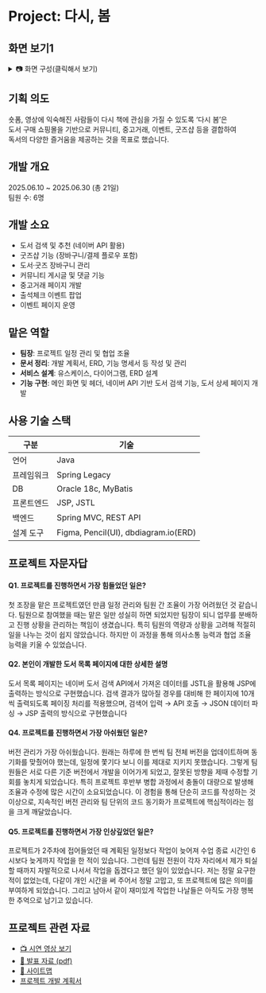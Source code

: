 # Project: 다시, 봄
## 화면 보기1
<details>
<summary>📷 화면 구성(클릭해서 보기) </summary>


|구분| 화면 | 미리보기 |
|----------|----------|----------|
|공통| 메인화면 | <img width="683" height="356" alt="image" src="https://github.com/user-attachments/assets/a790981f-18a9-4bde-8c4f-5d3119fd92e4" /> |
|공통| 굿즈 페이지 | <img width="502" height="307" alt="image" src="https://github.com/user-attachments/assets/d26cfbdc-9ebd-458e-8c38-23ac772a4ab6" /> |
|공통| 굿즈 상세 페이지 & 더보기| <img width="965" height="582" alt="image" src="https://github.com/user-attachments/assets/ad5149a7-d93f-42d3-b0f9-91603c72c3ec" /> <img width="460" height="301" alt="image" src="https://github.com/user-attachments/assets/f772022c-9836-45dc-8437-000d10d389a6" /> |
|공통| 이벤트 페이지| <img width="840" height="370" alt="image" src="https://github.com/user-attachments/assets/4a730271-2ead-4cd0-8f02-151e0248a978" /> |
|공통| 도서 상세 페이지 | <img width="846" height="447" alt="image" src="https://github.com/user-attachments/assets/e04d2302-553b-4f75-a09a-f380fa664ecf" /> |
|유저| 리뷰 작성 | <img width="600" alt="image" src="https://github.com/user-attachments/assets/9b6761ca-4055-459e-9714-b65b12ce66c3" /> |
|유저| 댓글 | <img width="600" alt="image" src="https://github.com/user-attachments/assets/49842821-4481-43cb-a518-abe28f9eed28" /> |
|유저| 출석이벤트 | <img width="600" alt="image" src="https://github.com/user-attachments/assets/63f58b3e-f7a1-4cdd-a3fb-4985aa6ddec3" /> <img width="600" alt="image" src="https://github.com/user-attachments/assets/cc53c9d1-fbb7-482c-88bf-9f9f0baf0a79" /> | 
|유저| 장바구니 | <img width="600" alt="image" src="https://github.com/user-attachments/assets/685a4a07-216d-4da5-b65e-2546fc35541e" /> | 
|유저| 결제하기 | <img width="600" alt="image" src="https://github.com/user-attachments/assets/1d07e2b4-d860-47c3-b1c5-c9317d2eb393" /> | 
|유저| 중고도서 | <img width="656" height="308" alt="image" src="https://github.com/user-attachments/assets/4e652168-c6f1-4911-b03d-5b393c5809c8" /> | 
|공통| 게시판 | <img width="593" height="325" alt="image" src="https://github.com/user-attachments/assets/edc6b5df-b396-4091-9a68-dae28e5fc791" /> | 
|유저| 마이페이지 | <img width="642" height="353" alt="image" src="https://github.com/user-attachments/assets/f26a0075-7867-4b73-b258-ff6d15f29ada" /> | 
|유저| 구매내역 & 환불 | <img width="645" height="355" alt="image" src="https://github.com/user-attachments/assets/9cc9d062-509e-41d8-a0e4-ab246933de30" /> | 
|관리자| 유저관리 & 쿠폰지급 | <img width="679" height="320" alt="image" src="https://github.com/user-attachments/assets/472da0e1-f137-4b49-9b28-6193d3cd6e78" /> |
|관리자| 구매내역 & 환불처리| <img width="482" height="292" alt="image" src="https://github.com/user-attachments/assets/80164d28-c29c-48f0-824e-65e16ef88b93" /> <img width="557" height="251" alt="image" src="https://github.com/user-attachments/assets/d6cc2d05-8ad6-44a9-9916-c0a821615ba0" /> |

</details>

## 기획 의도
숏폼, 영상에 익숙해진 사람들이 다시 책에 관심을 가질 수 있도록 ‘다시 봄’은   
도서 구매 쇼핑몰을 기반으로 커뮤니티, 중고거래, 이벤트, 굿즈샵 등을 결합하여  
독서의 다양한 즐거움을 제공하는 것을 목표로 했습니다.  

## 개발 개요
﻿2025.06.10 ~ 2025.06.30 (총 21일)  
팀원 수: 6명

## 개발 소요
- 도서 검색 및 추천 (네이버 API 활용)  
- 굿즈샵 기능 (장바구니/결제 플로우 포함)  
- 도서·굿즈 장바구니 관리  
- 커뮤니티 게시글 및 댓글 기능  
- 중고거래 페이지 개발  
- 출석체크 이벤트 팝업  
- 이벤트 페이지 운영 

## 맡은 역할
- **팀장**: 프로젝트 일정 관리 및 협업 조율  
- **문서 정리**: 개발 계획서, ERD, 기능 명세서 등 작성 및 관리  
- **서비스 설계**: 유스케이스, 다이어그램, ERD 설계  
- **기능 구현**: 메인 화면 및 헤더,  네이버 API 기반 도서 검색 기능, 도서 상세 페이지 개발

## 사용 기술 스택
| 구분        | 기술 |
|-------------|------|
| 언어        | Java |
| 프레임워크  | Spring Legacy |
| DB          | Oracle 18c, MyBatis |
| 프론트엔드  | JSP, JSTL |
| 백엔드      | Spring MVC, REST API |
| 설계 도구   | Figma, Pencil(UI), dbdiagram.io(ERD) |

## 프로젝트 자문자답
#### Q1. 프로젝트를 진행하면서 가장 힘들었던 일은?
첫 조장을 맡은 프로젝트였던 만큼 일정 관리와 팀원 간 조율이 가장 어려웠던 것 같습니다.
팀원으로 참여했을 때는 맡은 일만 성실히 하면 되었지만 팀장이 되니 업무를 분배하고 진행 상황을 관리하는 책임이 생겼습니다. 
특히 팀원의 역량과 상황을 고려해 적절히 일을 나누는 것이 쉽지 않았습니다. 하지만 이 과정을 통해 의사소통 능력과 협업 조율 능력을 키울 수 있었습니다.

#### Q2. 본인이 개발한 도서 목록 페이지에 대한 상세한 설명
도서 목록 페이지는 네이버 도서 검색 API에서 가져온 데이터를 JSTL을 활용해 JSP에 출력하는 방식으로 구현했습니다.
검색 결과가 많아질 경우를 대비해 한 페이지에 10개씩 출력되도록 페이징 처리를 적용했으며, 
검색어 입력 → API 호출 → JSON 데이터 파싱 → JSP 출력의 방식으로 구현했습니다

#### Q4. 프로젝트를 진행하면서 가장 아쉬웠던 일은?
버전 관리가 가장 아쉬웠습니다. 원래는 하루에 한 번씩 팀 전체 버전을 업데이트하며 동기화를 맞췄어야 했는데, 
일정에 쫓기다 보니 이를 제대로 지키지 못했습니다. 그렇게 팀원들은 서로 다른 기준 버전에서 개발을 이어가게 되었고, 
잘못된 방향을 제때 수정할 기회를 놓치게 되었습니다.
특히 프로젝트 후반부 병합 과정에서 충돌이 대량으로 발생해 조율과 수정에 많은 시간이 소요되었습니다. 
이 경험을 통해 단순히 코드를 작성하는 것 이상으로, 지속적인 버전 관리와 팀 단위의 코드 동기화가 프로젝트에 핵심적이라는 점을 크게 깨달았습니다.

#### Q5. 프로젝트를 진행하면서 가장 인상깊었던 일은?
프로젝트가 2주차에 접어들었던 때 계획된 일정보다 작업이 늦어져 수업 종료 시간인 6시보다 늦게까지 작업을 한 적이 있습니다.
그런데 팀원 전원이 각자 자리에서 제가 퇴실할 때까지 자발적으로 나서서 작업을 돕겠다고 했던 일이 있었습니다.
저는 정말 요구한 적이 없었는데, 다같이 개인 시간을 써 주어서 정말 고맙고, 또 프로젝트에 많은 의미를 부여하게 되었습니다.
그리고 남아서 같이 재미있게 작업한 나날들은 아직도 가장 행복한 추억으로 남기고 있습니다.


## 프로젝트 관련 자료
- [📺 시연 영상 보기](https://drive.google.com/file/d/1pIk7VF6Yq5ruwVTl7RSlTIRkIgqB7VIe/view?usp=drive_link)  
- [📑 발표 자료 (pdf)](https://drive.google.com/file/d/1u8Gq1ahnFGYFPB6hc1C0TzIph7q17Uhy/view?usp=drive_link)
- [📑 사이트맵](https://drive.google.com/file/d/1oemhnf1p7zDzyH_jC-ZArEcNbIdBa-KX/view?usp=drive_link)
- [프로젝트 개발 계획서](https://docs.google.com/document/d/1-Eby-sEILRy170nCE783xbKEqkqOgwbw)  
 
